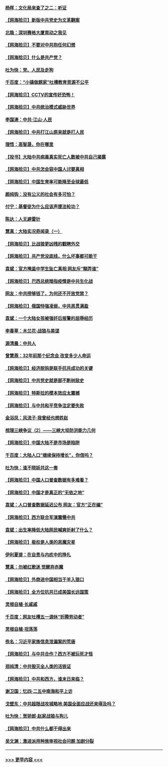 #### [杨晖：文化局来查了之二：听证](../pages/nsc993/n12966528.md?t=05230202) 
#### [【网海拾贝】新版中共党史为文革翻案](../pages/nsc993/n12967526.md?t=05230202) 
#### [北隐：深圳赛格大厦晃动之我见](../pages/nsc993/n12967393.md?t=05230202) 
#### [【网海拾贝】不要对中共抱任何幻想](../pages/nsc993/n12965222.md?t=05230202) 
#### [【网海拾贝】什么是共产党？](../pages/nsc993/n12962781.md?t=05230202) 
#### [吐为快：党、人民及走狗](../pages/nsc993/n12962747.md?t=05230202) 
#### [千百度：“小镇做题家”吐槽教育资源不公平](../pages/nsc993/n12962705.md?t=05230202) 
#### [【网海拾贝】CCTV的宣传好恐怖！](../pages/nsc993/n12959984.md?t=05230202) 
#### [【网海拾贝】中共统治模式威胁世界](../pages/nsc993/n12957622.md?t=05230202) 
#### [李国涛：中共‧江山‧人民](../pages/nsc993/n12957502.md?t=05230202) 
#### [【网海拾贝】中共打江山原来就是打人民](../pages/nsc993/n12954345.md?t=05230202) 
#### [理悟：高智晟，你在哪里](../pages/nsc993/n12953115.md?t=05230202) 
#### [【投书】大陆中共病毒真实死亡人数被中共自己揭露](../pages/nsc993/n12953050.md?t=05230202) 
#### [【网海拾贝】中共怎会容中国人讨要真相](../pages/nsc993/n12952161.md?t=05230202) 
#### [【网海拾贝】中国生育率可能降至全球最低](../pages/nsc993/n12948793.md?t=05230202) 
#### [颜纯钩：没有公义的社会有多可怕？](../pages/nsc993/n12947626.md?t=05230202) 
#### [付宁：基督徒为什么应该声援法轮功？](../pages/nsc993/n12947233.md?t=05230202) 
#### [陈达：人无避雷针](../pages/nsc993/n12947098.md?t=05230202) 
#### [慧真：大陆实况奇闻录（一）](../pages/nsc993/n12945811.md?t=05230202) 
#### [【网海拾贝】比战狼更凶残的戳瞎外交](../pages/nsc993/n12945717.md?t=05230202) 
#### [【网海拾贝】共产党没底线，什么坏事都可能干](../pages/nsc993/n12942090.md?t=05230202) 
#### [袁斌：官方掩盖中学生坠亡真相 网友斥“糊弄谁”](../pages/nsc993/n12942029.md?t=05230202) 
#### [【网海拾贝】巴西总统暗指疫情是中共生化战](../pages/nsc993/n12938999.md?t=05230202) 
#### [网友：中共捞够钱了，为何还不开放党禁？](../pages/nsc993/n12938952.md?t=05230202) 
#### [【网海拾贝】俄国恃强凌弱，中共恶贯满盈](../pages/nsc993/n12936626.md?t=05230202) 
#### [袁斌：一个大陆女孩被强奸后报警的屈辱经历](../pages/nsc993/n12936547.md?t=05230202) 
#### [李春草：木兰花·战狼与美谍](../pages/nsc993/n12935995.md?t=05230202) 
#### [源清晨：中共人](../pages/nsc993/n12935589.md?t=05230202) 
#### [曾慧燕：32年前那个纪念会 改变多少人命运](../pages/nsc993/n12934233.md?t=05230202) 
#### [【网海拾贝】经济脱钩是联手抗共成功的关键](../pages/nsc993/n12934176.md?t=05230202) 
#### [【网海拾贝】中共党史就是部不断树敌史](../pages/nsc993/n12932844.md?t=05230202) 
#### [【网海拾贝】特斯拉的模本效应太震撼](../pages/nsc993/n12925626.md?t=05230202) 
#### [【网海拾贝】与中共和平竞争注定要失败](../pages/nsc993/n12923326.md?t=05230202) 
#### [金浴凤：风流子‧我曾经也想姓赵](../pages/nsc993/n12920911.md?t=05230202) 
#### [梳理三峡争议（2）——三峡大坝防洪能力几何](../pages/nsc993/n12920173.md?t=05230202) 
#### [【网海拾贝】中国大陆不是市场是陷阱](../pages/nsc993/n12920143.md?t=05230202) 
#### [千百度：大陆人口“继续保持增长”，你信吗？](../pages/nsc993/n12918946.md?t=05230202) 
#### [吐为快：谁不晓妖共这一套](../pages/nsc993/n12918941.md?t=05230202) 
#### [【网海拾贝】中国人口普查数据有多难看？](../pages/nsc993/n12917822.md?t=05230202) 
#### [【网海拾贝】中国才是真正的“无依之地”](../pages/nsc993/n12915845.md?t=05230202) 
#### [袁斌：人口普查数据延迟公布 网友：官方“正在编”](../pages/nsc993/n12915748.md?t=05230202) 
#### [【网海拾贝】西方联合军演震慑中共](../pages/nsc993/n12913466.md?t=05230202) 
#### [袁斌：出生率降低大陆网民喊爽折射了什么？](../pages/nsc993/n12913365.md?t=05230202) 
#### [【网海拾贝】极权是人类的恶魔灾星](../pages/nsc993/n12910697.md?t=05230202) 
#### [伊利夏提：在自责与内疚中的挣扎](../pages/nsc993/n12910493.md?t=05230202) 
#### [慧真：勿被红歌迷 觉醒弃赤魔](../pages/nsc993/n12910485.md?t=05230202) 
#### [【网海拾贝】外商进中国相当于羊入狼口](../pages/nsc993/n12908274.md?t=05230202) 
#### [【网海拾贝】全方位抗共已成美国长远国策](../pages/nsc993/n12906878.md?t=05230202) 
#### [灵根自植‧长戚戚](../pages/nsc993/n12905585.md?t=05230202) 
#### [千百度：网友吐槽五一调休“折腾劳动者”](../pages/nsc993/n12905934.md?t=05230202) 
#### [灵根自植‧坦荡荡](../pages/nsc993/n12905562.md?t=05230202) 
#### [佚名：习近平家族信息泄漏案的荒唐](../pages/nsc993/n12904705.md?t=05230202) 
#### [【网海拾贝】与中共合作？西方不被玩死才怪](../pages/nsc993/n12903873.md?t=05230202) 
#### [郑纯清：中共毁灭全人类的活铁证](../pages/nsc993/n12903785.md?t=05230202) 
#### [【网海拾贝】中共和西方，谁末日来临？](../pages/nsc993/n12903482.md?t=05230202) 
#### [谢卫国：忆四‧二五中南海和平上访](../pages/nsc993/n12902192.md?t=05230202) 
#### [戈壁东：中共超限战攻城略地 美国全面应战还来得及吗？](../pages/nsc993/n12902297.md?t=05230202) 
#### [吐为快：贺骄郎‧赵家战狼与狗儿](../pages/nsc993/n12902280.md?t=05230202) 
#### [【网海拾贝】中共什么都干得出来](../pages/nsc993/n12897500.md?t=05230202) 
#### [吴文渊：激进派用种族审视社会问题 加剧分裂](../pages/nsc993/n12893881.md?t=05230202) 

----
#### [ >>> 更早内容 <<< ](../indexes/nsc993-earlier.md)
